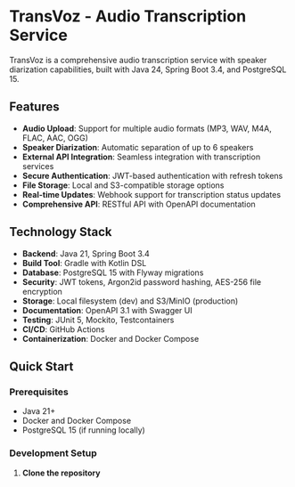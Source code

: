# TransVoz - Audio Transcription Service

TransVoz is a comprehensive audio transcription service with speaker diarization capabilities, built with Java 24, Spring Boot 3.4, and PostgreSQL 15.

## Features

- **Audio Upload**: Support for multiple audio formats (MP3, WAV, M4A, FLAC, AAC, OGG)
- **Speaker Diarization**: Automatic separation of up to 6 speakers
- **External API Integration**: Seamless integration with transcription services
- **Secure Authentication**: JWT-based authentication with refresh tokens
- **File Storage**: Local and S3-compatible storage options
- **Real-time Updates**: Webhook support for transcription status updates
- **Comprehensive API**: RESTful API with OpenAPI documentation

## Technology Stack

- **Backend**: Java 21, Spring Boot 3.4
- **Build Tool**: Gradle with Kotlin DSL
- **Database**: PostgreSQL 15 with Flyway migrations
- **Security**: JWT tokens, Argon2id password hashing, AES-256 file encryption
- **Storage**: Local filesystem (dev) and S3/MinIO (production)
- **Documentation**: OpenAPI 3.1 with Swagger UI
- **Testing**: JUnit 5, Mockito, Testcontainers
- **CI/CD**: GitHub Actions
- **Containerization**: Docker and Docker Compose

## Quick Start

### Prerequisites

- Java 21+
- Docker and Docker Compose
- PostgreSQL 15 (if running locally)

### Development Setup

1. **Clone the repository**
